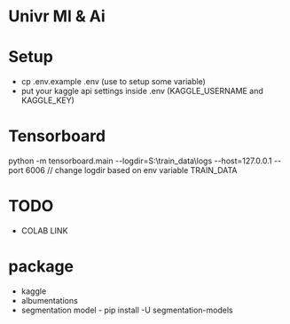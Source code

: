 # Univr Ml & Ai 

# Setup
- cp .env.example .env (use to setup some variable)
- put your kaggle api settings inside .env (KAGGLE_USERNAME and KAGGLE_KEY)

# Tensorboard
python -m tensorboard.main --logdir=S:\train_data\logs --host=127.0.0.1 --port 6006 
// change logdir based on env variable TRAIN_DATA

# TODO 
- COLAB LINK
# package
 - kaggle
 - albumentations
 - segmentation model - pip install -U segmentation-models
